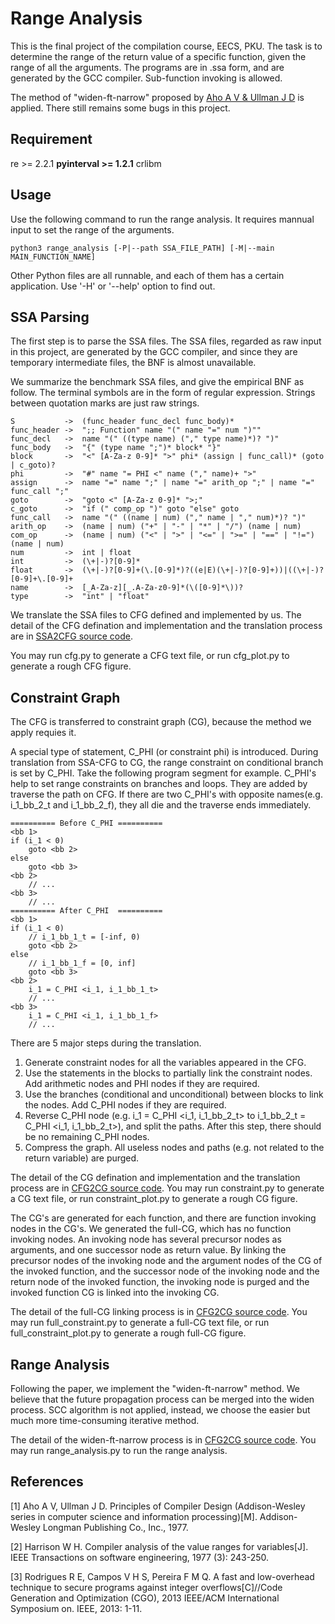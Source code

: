 # Range Analysis

This is the final project of the compilation course, EECS, PKU. The task is to determine the range of the return value of a specific function, given the range of all the arguments. The programs are in .ssa form, and are generated by the GCC compiler. Sub-function invoking is allowed.

The method of "widen-ft-narrow" proposed by [Aho A V & Ullman J D](https://github.com/LC-John/RangeAnalysis/reference/Aho_A_V_Ullman_J_D.pdf) is applied. There still remains some bugs in this project.

## Requirement

re >= 2.2.1
**pyinterval >= 1.2.1**
crlibm

## Usage

Use the following command to run the range analysis. It requires mannual input to set the range of the arguments.

```
python3 range_analysis [-P|--path SSA_FILE_PATH] [-M|--main MAIN_FUNCTION_NAME]
```

Other Python files are all runnable, and each of them has a certain application. Use '-H' or '--help' option to find out.

## SSA Parsing

The first step is to parse the SSA files. The SSA files, regarded as raw input in this project, are generated by the GCC compiler, and since they are temporary intermediate files, the BNF is almost unavailable. 

We summarize the benchmark SSA files, and give the empirical BNF as follow. The terminal symbols are in the form of regular expression. Strings between quotation marks are just raw strings.

```
S           ->  (func_header func_decl func_body)*
func_header ->  ";; Function" name "(" name "=" num ")"" 
func_decl   ->  name "(" ((type name) ("," type name)*)? ")"
func_body   ->  "{" (type name ";")* block* "}"
block       ->  "<" [A-Za-z 0-9]* ">" phi* (assign | func_call)* (goto | c_goto)?
phi         ->  "#" name "= PHI <" name ("," name)+ ">"
assign      ->  name "=" name ";" | name "=" arith_op ";" | name "=" func_call ";"
goto        ->  "goto <" [A-Za-z 0-9]* ">;"
c_goto      ->  "if (" comp_op ")" goto "else" goto
func_call   ->  name "(" ((name | num) ("," name | "," num)*)? ")"
arith_op    ->  (name | num) ("+" | "-" | "*" | "/") (name | num)
com_op      ->  (name | num) ("<" | ">" | "<=" | ">=" | "==" | "!=") (name | num)
num         ->  int | float
int         ->  (\+|-)?[0-9]*
float       ->  (\+|-)?[0-9]+(\.[0-9]*)?((e|E)(\+|-)?[0-9]+))|((\+|-)?[0-9]+\.[0-9]+
name        ->  [_A-Za-z][_.A-Za-z0-9]*(\([0-9]*\))?
type        ->  "int" | "float"
```

We translate the SSA files to CFG defined and implemented by us. The detail of the CFG defination and implementation and the translation process are in [SSA2CFG source code](https://github.com/LC-John/RangeAnalysis/src/cfg.py).

You may run cfg.py to generate a CFG text file, or run cfg_plot.py to generate a rough CFG figure.

## Constraint Graph

The CFG is transferred to constraint graph (CG), because the method we apply requies it.

A special type of statement, C_PHI (or constraint phi) is introduced. During translation from SSA-CFG to CG, the range constraint on conditional branch is set by C_PHI. Take the following program segment for example. C_PHI's help to set range constraints on branches and loops. They are added by traverse the path on CFG. If there are two C_PHI's with opposite names(e.g. i_1_bb_2_t and i_1_bb_2_f), they all die and the traverse ends immediately.

```
========== Before C_PHI ==========
<bb 1>
if (i_1 < 0)
	goto <bb 2>
else 
	goto <bb 3>
<bb 2>
	// ...
<bb 3>
	// ...
========== After C_PHI  ==========
<bb 1>
if (i_1 < 0)
	// i_1_bb_1_t = [-inf, 0)
	goto <bb 2>
else 
	// i_1_bb_1_f = [0, inf]
	goto <bb 3>
<bb 2>
	i_1 = C_PHI <i_1, i_1_bb_1_t>
	// ...
<bb 3>
	i_1 = C_PHI <i_1, i_1_bb_1_f>
	// ...
```

There are 5 major steps during the translation.
1. Generate constraint nodes for all the variables appeared in the CFG.
2. Use the statements in the blocks to partially link the constraint nodes. Add arithmetic nodes and PHI nodes if they are required.
3. Use the branches (conditional and unconditional) between blocks to link the nodes. Add C_PHI nodes if they are required.
4. Reverse C_PHI node (e.g. i_1 = C_PHI <i_1, i_1_bb_2_t> to i_1_bb_2_t = C_PHI <i_1, i_1_bb_2_t>), and split the paths. After this step, there should be no remaining C_PHI nodes.
5. Compress the graph. All useless nodes and paths (e.g. not related to the return variable) are purged.

The detail of the CG defination and implementation and the translation process are in [CFG2CG source code](https://github.com/LC-John/RangeAnalysis/src/constraint.py). You may run constraint.py to generate a CG text file, or run constraint_plot.py to generate a rough CG figure.

The CG's are generated for each function, and there are function invoking nodes in the CG's. We generated the full-CG, which has no function invoking nodes. An invoking node has several precursor nodes as arguments, and one successor node as return value. By linking the precursor nodes of the invoking node and the argument nodes of the CG of the invoked function, and the successor node of the invoking node and the return node of the invoked function, the invoking node is purged and the invoked function CG is linked into the invoking CG.

The detail of the full-CG linking process is in [CFG2CG source code](https://github.com/LC-John/RangeAnalysis/src/full-constraint.py). You may run full_constraint.py to generate a full-CG text file, or run full_constraint_plot.py to generate a rough full-CG figure.

## Range Analysis

Following the paper, we implement the "widen-ft-narrow" method. We believe that the future propagation process can be merged into the widen process. SCC algorithm is not applied, instead, we choose the easier but much more time-consuming iterative method.

The detail of the widen-ft-narrow process is in [CFG2CG source code](https://github.com/LC-John/RangeAnalysis/src/range_analysis.py). You may run range_analysis.py to run the range analysis.

## References

[1] Aho A V, Ullman J D. Principles of Compiler Design (Addison-Wesley series in computer science and information processing)[M]. Addison-Wesley Longman Publishing Co., Inc., 1977.

[2] Harrison W H. Compiler analysis of the value ranges for variables[J]. IEEE Transactions on software engineering, 1977 (3): 243-250.

[3] Rodrigues R E, Campos V H S, Pereira F M Q. A fast and low-overhead technique to secure programs against integer overflows[C]//Code Generation and Optimization (CGO), 2013 IEEE/ACM International Symposium on. IEEE, 2013: 1-11.